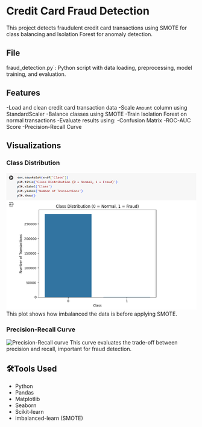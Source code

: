 # Credit Card Fraud Detection
This project detects fraudulent credit card transactions using SMOTE for class balancing and Isolation Forest for anomaly detection.
## File
fraud_detection.py`: Python script with data loading, preprocessing, model training, and evaluation.
## Features
-Load and clean credit card transaction data
-Scale `Amount` column using StandardScaler
-Balance classes using SMOTE
-Train Isolation Forest on normal transactions
-Evaluate results using:
-Confusion Matrix
-ROC-AUC Score
-Precision-Recall Curve
## Visualizations
### Class Distribution
![Class_Distribution](class_distribution.png)
This plot shows how imbalanced the data is before applying SMOTE.
### Precision-Recall Curve
![Precision-Recall curve](Precision-RecallCurve.png)
This curve evaluates the trade-off between precision and recall, important for fraud detection.
## 🛠Tools Used
- Python
- Pandas
- Matplotlib
- Seaborn
- Scikit-learn
- imbalanced-learn (SMOTE)



